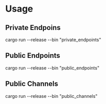 # Usage

## Private Endpoins

cargo run --release --bin "private_endpoints"

## Public Endpoints

cargo run --release --bin "public_endpoints"

## Public Channels

cargo run --release --bin "public_channels"